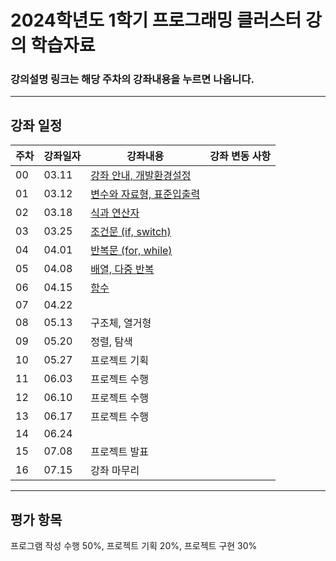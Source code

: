 # 2024학년도 1학기 프로그래밍 클러스터 강의 학습자료

### 강의설명 링크는 해당 주차의 강좌내용을 누르면 나옵니다.

- - - 
## 강좌 일정
|주차|강좌일자|강좌내용|강좌 변동 사항|
|----|--------|--------|---------|
|00  |03.11   |[강좌 안내, 개발환경설정](https://github.com/Noobgods/202401PthCluster/blob/main/00Installation/_Contents.md)    |
|01  |03.12   |[변수와 자료형, 표준입출력](https://github.com/Noobgods/202401PthCluster/blob/main/01Basic/_Contents.md)         |
|02  |03.18   |[식과 연산자](https://github.com/Noobgods/202401PthCluster/blob/main/02Operator/_Contents.md)                    |
|03  |03.25   |[조건문 (if, switch)](https://github.com/Noobgods/202401PthCluster/blob/main/03Conditionals/_Contents.md)        |
|04  |04.01   |[반복문 (for, while)](https://github.com/Noobgods/202401PthCluster/blob/main/04Loop/_Contents.md)                |
|05  |04.08   |[배열, 다중 반복](https://github.com/Noobgods/202401PthCluster/blob/main/05Array/_Contents.md)                   |
|06  |04.15   |[함수](https://github.com/Noobgods/202401PthCluster/blob/main/06Function/_Contents.md)                           |
|07  |04.22   |                                         |
|08  |05.13   |구조체, 열거형                           |
|09  |05.20   |정렬, 탐색                               |
|10  |05.27   |프로젝트 기획                            |
|11  |06.03   |프로젝트 수행                            |
|12  |06.10   |프로젝트 수행                            |
|13  |06.17   |프로젝트 수행                            |
|14  |06.24   |                                         |
|15  |07.08   |프로젝트 발표                            |
|16  |07.15   |강좌 마무리                              |

- - - 
## 평가 항목
프로그램 작성 수행 50%, 
프로젝트 기획 20%, 
프로젝트 구현 30%   